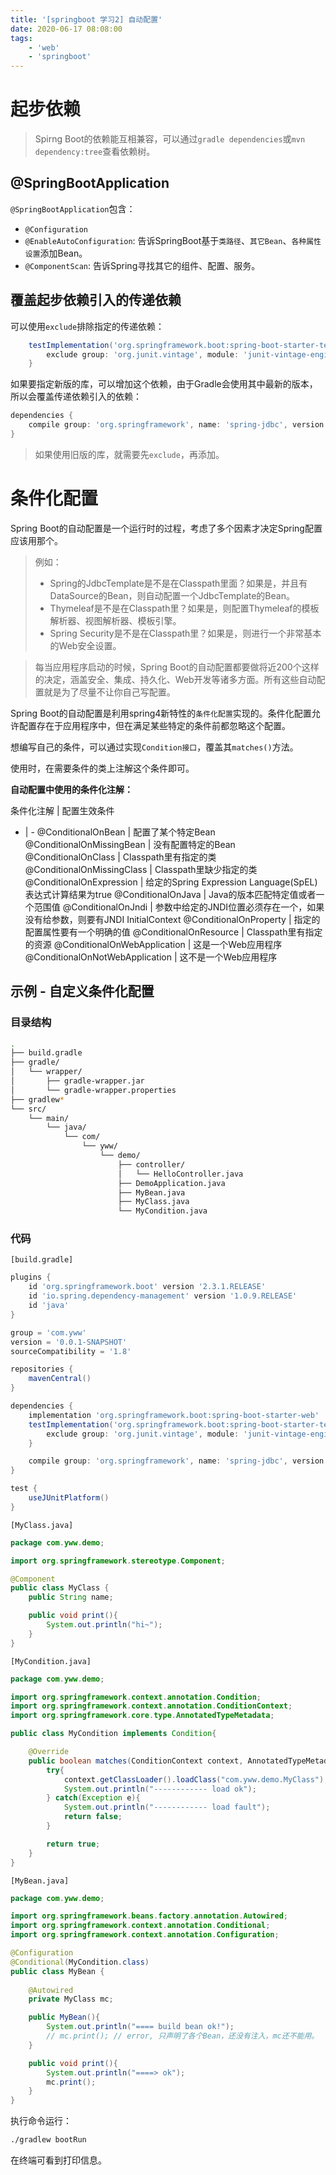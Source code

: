 ```yaml
---
title: '[springboot 学习2] 自动配置'
date: 2020-06-17 08:08:00
tags:
    - 'web'
    - 'springboot'
---
```


# 起步依赖

> Spirng Boot的依赖能互相兼容，可以通过`gradle dependencies`或`mvn dependency:tree`查看依赖树。

## @SpringBootApplication

`@SpringBootApplication`包含：

- `@Configuration`
- `@EnableAutoConfiguration`: 告诉SpringBoot基于`类路径`、`其它Bean`、`各种属性设置`添加Bean。
- `@ComponentScan`: 告诉Spring寻找其它的组件、配置、服务。

## 覆盖起步依赖引入的传递依赖

可以使用`exclude`排除指定的传递依赖：

```gradle
	testImplementation('org.springframework.boot:spring-boot-starter-test') {
		exclude group: 'org.junit.vintage', module: 'junit-vintage-engine'
	}
```

如果要指定新版的库，可以增加这个依赖，由于Gradle会使用其中最新的版本，所以会覆盖传递依赖引入的依赖：

```gradle
dependencies {
	compile group: 'org.springframework', name: 'spring-jdbc', version: '5.0.0.RELEASE'
}
```

> 如果使用旧版的库，就需要先`exclude`，再添加。

# 条件化配置

Spring Boot的自动配置是一个运行时的过程，考虑了多个因素才决定Spring配置应该用那个。

> 例如：
> - Spring的JdbcTemplate是不是在Classpath里面？如果是，并且有DataSource的Bean，则自动配置一个JdbcTemplate的Bean。
> - Thymeleaf是不是在Classpath里？如果是，则配置Thymeleaf的模板解析器、视图解析器、模板引擎。
> - Spring Security是不是在Classpath里？如果是，则进行一个非常基本的Web安全设置。

> 每当应用程序启动的时候，Spring Boot的自动配置都要做将近200个这样的决定，涵盖安全、集成、持久化、Web开发等诸多方面。所有这些自动配置就是为了尽量不让你自己写配置。

Spring Boot的自动配置是利用spring4新特性的`条件化配置`实现的。条件化配置允许配置存在于应用程序中，但在满足某些特定的条件前都忽略这个配置。

想编写自己的条件，可以通过实现`Condition接口`，覆盖其`matches()`方法。

使用时，在需要条件的类上注解这个条件即可。

**自动配置中使用的条件化注解：**

条件化注解                           | 配置生效条件
- | -
@ConditionalOnBean					| 配置了某个特定Bean
@ConditionalOnMissingBean			| 没有配置特定的Bean
@ConditionalOnClass					| Classpath里有指定的类
@ConditionalOnMissingClass			| Classpath里缺少指定的类
@ConditionalOnExpression			| 给定的Spring Expression Language(SpEL)表达式计算结果为true
@ConditionalOnJava					| Java的版本匹配特定值或者一个范围值
@ConditionalOnJndi					| 参数中给定的JNDI位置必须存在一个，如果没有给参数，则要有JNDI InitialContext
@ConditionalOnProperty				| 指定的配置属性要有一个明确的值
@ConditionalOnResource				| Classpath里有指定的资源
@ConditionalOnWebApplication		| 这是一个Web应用程序
@ConditionalOnNotWebApplication		| 这不是一个Web应用程序

## 示例 - 自定义条件化配置

### 目录结构

```sh
.
├── build.gradle
├── gradle/
│   └── wrapper/
│       ├── gradle-wrapper.jar
│       └── gradle-wrapper.properties
├── gradlew*
└── src/
    └── main/
        └── java/
            └── com/
                └── yww/
                    └── demo/
                        ├── controller/
                        │   └── HelloController.java
                        ├── DemoApplication.java
                        ├── MyBean.java
                        ├── MyClass.java
                        └── MyCondition.java
```

### 代码

`[build.gradle]`

```gradle
plugins {
	id 'org.springframework.boot' version '2.3.1.RELEASE'
	id 'io.spring.dependency-management' version '1.0.9.RELEASE'
	id 'java'
}

group = 'com.yww'
version = '0.0.1-SNAPSHOT'
sourceCompatibility = '1.8'

repositories {
	mavenCentral()
}

dependencies {
	implementation 'org.springframework.boot:spring-boot-starter-web'
	testImplementation('org.springframework.boot:spring-boot-starter-test') {
		exclude group: 'org.junit.vintage', module: 'junit-vintage-engine'
	}

	compile group: 'org.springframework', name: 'spring-jdbc', version: '5.0.0.RELEASE'
}

test {
	useJUnitPlatform()
}

```

`[MyClass.java]`

```java
package com.yww.demo;

import org.springframework.stereotype.Component;

@Component
public class MyClass {
    public String name;

    public void print(){
        System.out.println("hi~");
    }
}
```

`[MyCondition.java]`

```java
package com.yww.demo;

import org.springframework.context.annotation.Condition;
import org.springframework.context.annotation.ConditionContext;
import org.springframework.core.type.AnnotatedTypeMetadata;

public class MyCondition implements Condition{

	@Override
	public boolean matches(ConditionContext context, AnnotatedTypeMetadata metadata) {
        try{
            context.getClassLoader().loadClass("com.yww.demo.MyClass");
            System.out.println("------------ load ok");
        } catch(Exception e){
            System.out.println("------------ load fault");
            return false;
        }

		return true;
	}
}
```

`[MyBean.java]`

```java
package com.yww.demo;

import org.springframework.beans.factory.annotation.Autowired;
import org.springframework.context.annotation.Conditional;
import org.springframework.context.annotation.Configuration;

@Configuration
@Conditional(MyCondition.class)
public class MyBean {
    
    @Autowired
    private MyClass mc;

    public MyBean(){
        System.out.println("==== build bean ok!");
        // mc.print(); // error, 只声明了各个Bean，还没有注入，mc还不能用。
    }

    public void print(){
        System.out.println("====> ok");
        mc.print();
    }
}
```

执行命令运行：

```sh
./gradlew bootRun
```

在终端可看到打印信息。
